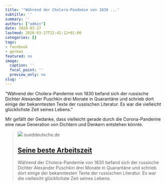 ```yaml
---
title: '"Während der Cholera-Pandemie von 1830 ...'
subtitle: ''
summary: ''
authors: ["admin"]
date: 2020-03-27
lastmod: 2020-03-27T22:42:12+01:00
categories: []
tags:
- facebook
- german
featured: no
image:
  caption: ''
  focal_point: ''
  preview_only: no
slug: ''
---
```

"Während der Cholera-Pandemie von 1830 befand sich der russische Dichter Alexander Puschkin drei Monate in Quarantäne und schrieb dort einige der bekanntesten Texte der russischen Literatur. Es war die vielleicht glücklichste Zeit seines Lebens."

Mir gefällt der Gedanke, dass vielleicht gerade durch die Corona-Pandemie eine neue Generation von Dichtern und Denkern entstehen könnte.
> [![](https://www.sueddeutsche.de/image/sz.1.4854945/1200x675?v=1584983132)](https://www.sueddeutsche.de/kultur/puschkin-in-quarantaene-seine-beste-arbeitszeit-1.4854793)
> sueddeutsche.de
> ## [Seine beste Arbeitszeit](https://www.sueddeutsche.de/kultur/puschkin-in-quarantaene-seine-beste-arbeitszeit-1.4854793)
>
>Während der Cholera-Pandemie von 1830 befand sich der russische Dichter Alexander Puschkin drei Monate in Quarantäne und schrieb dort einige der bekanntesten Texte der russischen Literatur. Es war die vielleicht glücklichste Zeit seines Lebens.


